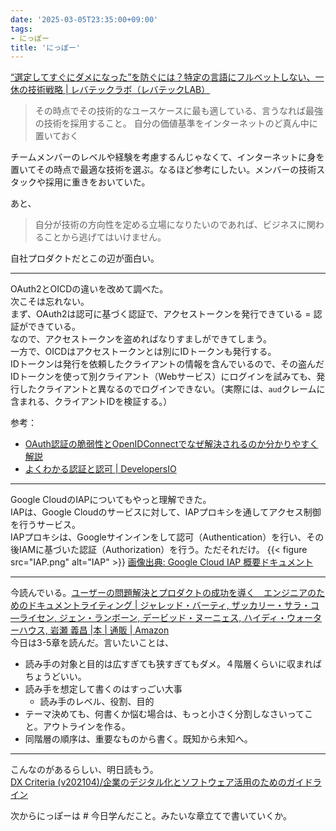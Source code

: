 ```yaml
---
date: '2025-03-05T23:35:00+09:00'
tags:
- にっぽー
title: 'にっぽー'
---
```

[“選定してすぐにダメになった”を防ぐには？特定の言語にフルベットしない、一休の技術戦略 | レバテックラボ（レバテックLAB）](https://levtech.jp/media/article/interview/detail_626/)  
> その時点でその技術的なユースケースに最も適している、言うなれば最強の技術を採用すること。
> 自分の価値基準をインターネットのど真ん中に置いておく

チームメンバーのレベルや経験を考慮するんじゃなくて、インターネットに身を置いてその時点で最適な技術を選ぶ。なるほど参考にしたい。メンバーの技術スタックや採用に重きをおいていた。  

あと、
> 自分が技術の方向性を定める立場になりたいのであれば、ビジネスに関わることから逃げてはいけません。

自社プロダクトだとこの辺が面白い。

<!--more-->
---
OAuth2とOICDの違いを改めて調べた。  
次こそは忘れない。  
まず、OAuth2は認可に基づく認証で、アクセストークンを発行できている = 認証ができている。  
なので、アクセストークンを盗めればなりすましができてしまう。  
一方で、OICDはアクセストークンとは別にIDトークンも発行する。  
IDトークンは発行を依頼したクライアントの情報を含んでいるので、その盗んだIDトークンを使って別クライアント（Webサービス）にログインを試みても、発行したクライアントと異なるのでログインできない。（実際には、`aud`クレームに含まれる、クライアントIDを検証する。）  

参考：
- [OAuth認証の脆弱性とOpenIDConnectでなぜ解決されるのか分かりやすく解説](https://zenn.dev/uma002/articles/152fcef798730b)
- [よくわかる認証と認可 | DevelopersIO](https://dev.classmethod.jp/articles/authentication-and-authorization/)

---
Google CloudのIAPについてもやっと理解できた。  
IAPは、Google Cloudのサービスに対して、IAPプロキシを通してアクセス制御を行うサービス。  
IAPプロキシは、Googleサインインをして認可（Authentication）を行い、その後IAMに基づいた認証（Authorization）を行う。ただそれだけ。
{{< figure src="IAP.png" alt="IAP" >}}
[画像出典: Google Cloud IAP 概要ドキュメント](https://cloud.google.com/iap/docs/concepts-overview?hl=ja)

---
今読んでいる。[ユーザーの問題解決とプロダクトの成功を導く　エンジニアのためのドキュメントライティング | ジャレッド・バーティ, ザッカリー・サラ・コ―ライセン, ジェン・ランボーン, デービッド・ヌーニェス, ハイディ・ウォーターハウス, 岩瀬 義昌 |本 | 通販 | Amazon](https://www.amazon.co.jp/%E3%83%A6%E3%83%BC%E3%82%B6%E3%83%BC%E3%81%AE%E5%95%8F%E9%A1%8C%E8%A7%A3%E6%B1%BA%E3%81%A8%E3%83%97%E3%83%AD%E3%83%80%E3%82%AF%E3%83%88%E3%81%AE%E6%88%90%E5%8A%9F%E3%82%92%E5%B0%8E%E3%81%8F-%E3%82%A8%E3%83%B3%E3%82%B8%E3%83%8B%E3%82%A2%E3%81%AE%E3%81%9F%E3%82%81%E3%81%AE%E3%83%89%E3%82%AD%E3%83%A5%E3%83%A1%E3%83%B3%E3%83%88%E3%83%A9%E3%82%A4%E3%83%86%E3%82%A3%E3%83%B3%E3%82%B0-%E3%82%B8%E3%83%A3%E3%83%AC%E3%83%83%E3%83%89%E3%83%BB%E3%83%90%E3%83%BC%E3%83%86%E3%82%A3/dp/4800590833)  
今日は3-5章を読んだ。言いたいことは、  
- 読み手の対象と目的は広すぎても狭すぎてもダメ。４階層くらいに収まればちょうどいい。
- 読み手を想定して書くのはすっごい大事
  - 読み手のレベル、役割、目的
- テーマ決めても、何書くか悩む場合は、もっと小さく分割しなさいってこと。アウトラインを作る。
- 同階層の順序は、重要なものから書く。既知から未知へ。

---
こんなのがあるらしい、明日読もう。  
[DX Criteria (v202104)/企業のデジタル化とソフトウェア活用のためのガイドライン](https://dxcriteria.cto-a.org/)




次からにっぽーは # 今日学んだこと。みたいな章立てで書いていくか。
